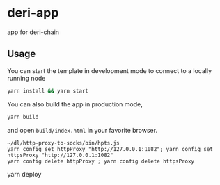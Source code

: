 # deri-app
app for deri-chain


## Usage

You can start the template in development mode to connect to a locally running node

```bash
yarn install && yarn start
```

You can also build the app in production mode,

```bash
yarn build
```
and open `build/index.html` in your favorite browser.

```
~/dl/http-proxy-to-socks/bin/hpts.js
yarn config set httpProxy "http://127.0.0.1:1082"; yarn config set httpsProxy "http://127.0.0.1:1082"
yarn config delete httpProxy ; yarn config delete httpsProxy
```
yarn deploy

